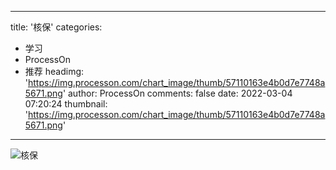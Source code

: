 
---
title: '核保'
categories: 
 - 学习
 - ProcessOn
 - 推荐
headimg: 'https://img.processon.com/chart_image/thumb/57110163e4b0d7e7748a5671.png'
author: ProcessOn
comments: false
date: 2022-03-04 07:20:24
thumbnail: 'https://img.processon.com/chart_image/thumb/57110163e4b0d7e7748a5671.png'
---

<div>   
<img class="thumb" alt="核保" src="https://img.processon.com/chart_image/thumb/57110163e4b0d7e7748a5671.png" referrerpolicy="no-referrer">
<p></p>  
</div>
            